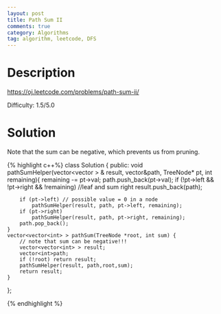 ```yaml
---
layout: post
title: Path Sum II
comments: true
category: Algorithms
tag: algorithm, leetcode, DFS
---
```




# Description

https://oj.leetcode.com/problems/path-sum-ii/

Difficulty: 1.5/5.0


# Solution

Note that the sum can be negative, which prevents us from pruning.

{% highlight c++%}
class Solution {
public:
 	void pathSumHelper(vector<vector<int> > & result, vector<int>&path, TreeNode* pt, int remaining){
 		remaining -= pt->val;
		path.push_back(pt->val);
 		if (!pt->left && !pt->right && !remaining) //leaf and sum right
			result.push_back(path);
 		
 		if (pt->left) // possible value = 0 in a node
			pathSumHelper(result, path, pt->left, remaining);
 		if (pt->right)
			pathSumHelper(result, path, pt->right, remaining);
 		path.pop_back();
 	}
 	vector<vector<int> > pathSum(TreeNode *root, int sum) {
 	    // note that sum can be negative!!!
 		vector<vector<int> > result;
 		vector<int>path;
		if (!root) return result;
		pathSumHelper(result, path,root,sum);
 		return result;
 	}
};



{% endhighlight %}